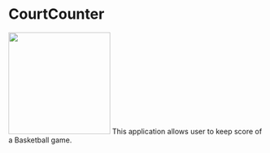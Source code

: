 # CourtCounter
<img src="https://cloud.githubusercontent.com/assets/13324542/17449650/d95ec626-5b10-11e6-8f07-b7f617356aec.png" width="200">
This application allows user to keep score of a Basketball game.

